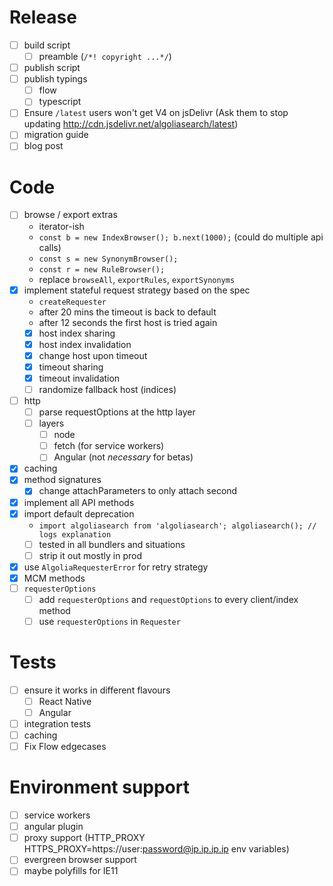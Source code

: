 # Release

* [ ] build script
  * [ ] preamble (`/*! copyright ...*/`)
* [ ] publish script
* [ ] publish typings
  * [ ] flow
  * [ ] typescript
* [ ] Ensure `/latest` users won't get V4 on jsDelivr (Ask them to stop updating <http://cdn.jsdelivr.net/algoliasearch/latest>)
* [ ] migration guide
* [ ] blog post

# Code

* [ ] browse / export extras
  * iterator-ish
  * `const b = new IndexBrowser(); b.next(1000);` (could do multiple api calls)
  * `const s = new SynonymBrowser();`
  * `const r = new RuleBrowser();`
  * replace `browseAll`, `exportRules`, `exportSynonyms`
* [x] implement stateful request strategy based on the spec
  * `createRequester`
  * after 20 mins the timeout is back to default
  * after 12 seconds the first host is tried again
  * [x] host index sharing
  * [x] host index invalidation
  * [x] change host upon timeout
  * [x] timeout sharing
  * [x] timeout invalidation
  * [ ] randomize fallback host (indices)
* [ ] http
  * [ ] parse requestOptions at the http layer
  * [ ] layers
    * [ ] node
    * [ ] fetch (for service workers)
    * [ ] Angular (not _necessary_ for betas)
* [x] caching
* [x] method signatures
  * [x] change attachParameters to only attach second
* [x] implement all API methods
* [x] import default deprecation
  * `import algoliasearch from 'algoliasearch'; algoliasearch(); // logs explanation`
  * [ ] tested in all bundlers and situations
  * [ ] strip it out mostly in prod
* [x] use `AlgoliaRequesterError` for retry strategy
* [x] MCM methods
* [ ] `requesterOptions`
  * [ ] add `requesterOptions` and `requestOptions` to every client/index method
  * [ ] use `requesterOptions` in `Requester`

# Tests

* [ ] ensure it works in different flavours
  * [ ] React Native
  * [ ] Angular
* [ ] integration tests
* [ ] caching
* [ ] Fix Flow edgecases

# Environment support

* [ ] service workers
* [ ] angular plugin
* [ ] proxy support (HTTP_PROXY HTTPS_PROXY=https://user:password@ip.ip.ip.ip env variables)
* [ ] evergreen browser support
* [ ] maybe polyfills for IE11
